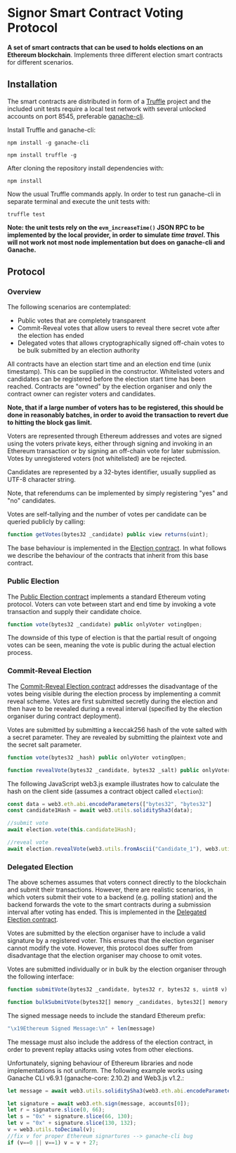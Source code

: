 # Signor Smart Contract Voting Protocol
**A set of smart contracts that can be used to holds elections on an Ethereum blockchain**. Implements three different election smart contracts for different scenarios.

## Installation

The smart contracts are distributed in form of a [Truffle](https://www.trufflesuite.com/truffle) project and the included unit tests require a local test network with several unlocked accounts on port 8545, preferable [ganache-cli](https://github.com/trufflesuite/ganache-cli).  

Install Truffle and ganache-cli:

```shell
npm install -g ganache-cli

npm install truffle -g
```

After cloning the repository install dependencies with:

```shell
npm install
```

Now the usual Truffle commands apply. In order to test run ganache-cli in separate terminal and execute the unit tests with:

```shell
truffle test
```

**Note: the unit tests rely on the `evm_increaseTime()` JSON RPC to be implemented by the local provider, in order to simulate *time travel*. This will not work not most node implementation but does on ganache-cli and Ganache.**

## Protocol 

### Overview

The following scenarios are contemplated: 

- Public votes that are completely transparent
- Commit-Reveal votes that allow users to reveal there secret vote after the election has ended
- Delegated votes that allows cryptographically signed off-chain votes to be bulk submitted by an election authority

All contracts have an election start time and an election end time (unix timestamp). This can be supplied in the constructor. Whitelisted voters and candidates can be registered before the election start time has been reached. Contracts are "owned" by the election organiser and only the contract owner can register voters and candidates. 

**Note, that if a large number of voters has to be registered, this should be done in reasonably batches, in order to avoid the transaction to revert due to hitting the block gas limit.**

Voters are represented through Ethereum addresses and votes are signed using the voters  private keys, either through signing and invoking in an Ethereum transaction or by signing an off-chain vote for later submission. Votes by unregistered voters (not whitelisted) are be rejected.

Candidates are represented by a 32-bytes identifier, usually supplied as UTF-8 character string. 

Note, that referendums can be implemented by simply registering "yes" and "no" candidates. 

Votes are self-tallying and the number of votes per candidate can be queried publicly by calling:

```javascript
function getVotes(bytes32 _candidate) public view returns(uint);
```



The base behaviour is implemented in the [Election contract](https://github.com/cryptonicsconsulting/signor-voting/blob/master/contracts/Election.sol). In what follows we describe the behaviour of the contracts that inherit from this base contract.

### Public Election  

The [Public Election contract](https://github.com/cryptonicsconsulting/signor-voting/blob/master/contracts/PublicElection.sol) implements a standard Ethereum voting protocol. Voters can vote between start and end time by invoking a vote transaction and supply their candidate choice. 

```javascript
function vote(bytes32 _candidate) public onlyVoter votingOpen;
```

The downside of this type of election is that the partial result of ongoing votes can be seen, meaning the vote is public during the actual election process.

### Commit-Reveal Election

The [Commit-Reveal Election contract](https://github.com/cryptonicsconsulting/signor-voting/blob/master/contracts/CommitRevealElection.sol) addresses the disadvantage of the votes being visible during the election process by implementing a commit reveal scheme. Votes are first submitted secretly during the election and then have to be revealed during a reveal interval (specified by the election organiser during contract deployment).

Votes are submitted by submitting a keccak256 hash of the vote salted with a secret parameter. They are revealed by submitting the plaintext vote and the secret salt parameter.

```javascript
function vote(bytes32 _hash) public onlyVoter votingOpen;

function revealVote(bytes32 _candidate, bytes32 _salt) public onlyVoter; 
```

The following JavaScript web3.js example illustrates how to calculate the hash on the client side (assumes a contract object called `election`):

```javascript
const data = web3.eth.abi.encodeParameters(["bytes32", "bytes32"]		[web3.utils.fromAscii("Candidate_1"),web3.utils.fromAscii("mySalt")]);
const candidate1Hash = await web3.utils.soliditySha3(data);

//submit vote
await election.vote(this.candidate1Hash);

//reveal vote 
await election.revealVote(web3.utils.fromAscii("Candidate_1"), web3.utils.fromAscii("mySalt"));
```

### Delegated Election

The above schemes assumes that voters connect directly to the blockchain and submit their transactions. However, there are realistic scenarios, in which voters submit their vote to a backend (e.g. polling station) and the backend forwards the vote to the smart contracts during a submission interval after voting has ended. This is implemented in the [Delegated Election contract](https://github.com/cryptonicsconsulting/signor-voting/blob/master/contracts/DelegatedElection.sol).

Votes are submitted by the election organiser have to include a valid signature by a registered voter. This ensures that the election organiser cannot modify the vote. However, this protocol does suffer from disadvantage that the election organiser may choose to omit votes.

Votes are submitted individually or in bulk by the election organiser through the following interface:

```javascript
function submitVote(bytes32 _candidate, bytes32 r, bytes32 s, uint8 v) public onlyOwner;

function bulkSubmitVote(bytes32[] memory _candidates, bytes32[] memory r, bytes32[] memory s, uint8[] memory v) public onlyOwner votingOpen;
```

The signed message needs to include the standard Ethereum prefix:

```javascript
"\x19Ethereum Signed Message:\n" + len(message)
```

The message must also include the address of the election contract, in order to prevent replay attacks using votes from other elections. 

Unfortunately, signing behaviour of Ethereum libraries and node implementations is not uniform. The following example works using Ganache CLI v6.9.1 (ganache-core: 2.10.2) and Web3.js v1.2.:

```javascript
let message = await web3.utils.soliditySha3(web3.eth.abi.encodeParameters(["bytes32", "address"], [web3.utils.fromAscii("Candidate_1"),election.address]));

let signature = await web3.eth.sign(message, accounts[0]);
let r = signature.slice(0, 66);
let s = "0x" + signature.slice(66, 130);
let v = "0x" + signature.slice(130, 132);
v = web3.utils.toDecimal(v);
//fix v for proper Ethereum signartures --> ganache-cli bug
if (v==0 || v==1) v = v + 27;

```



